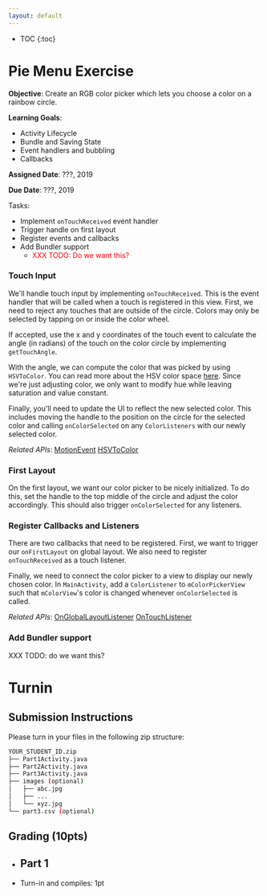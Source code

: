 ```yaml
---
layout: default
---
```


* TOC
{:toc}

# Pie Menu Exercise

**Objective**: Create an RGB color picker which lets you choose a color on a rainbow circle.

**Learning Goals**:
- Activity Lifecycle
- Bundle and Saving State
- Event handlers and bubbling
- Callbacks

**Assigned Date**: ???, 2019

**Due Date**: ???, 2019

Tasks:
- Implement `onTouchReceived` event handler
- Trigger handle on first layout
- Register events and callbacks
- Add Bundler support
  - <span style="color:red">XXX TODO: Do we want this?</span>

### Touch Input

We'll handle touch input by implementing `onTouchReceived`. This is the event handler that will be called when a touch is registered in this view. First, we need to reject any touches that are outside of the circle. Colors may only be selected by tapping on or inside the color wheel.

If accepted, use the x and y coordinates of the touch event to calculate the angle (in radians) of the touch on the color circle by implementing `getTouchAngle`.

With the angle, we can compute the color that was picked by using `HSVToColor`. You can read more about the HSV color space [here](https://en.wikipedia.org/wiki/HSL_and_HSV). Since we're just adjusting color, we only want to modify hue while leaving saturation and value constant.

Finally, you'll need to update the UI to reflect the new selected color. This includes moving the handle to the position on the circle for the selected color and calling `onColorSelected` on any `ColorListeners` with our newly selected color.

*Related APIs*:
[MotionEvent](https://developer.android.com/reference/android/view/MotionEvent)
[HSVToColor](https://developer.android.com/reference/android/graphics/Color#HSVToColor(float[]))

### First Layout

On the first layout, we want our color picker to be nicely initialized. To do this, set the handle to the top middle of the circle and adjust the color accordingly. This should also trigger `onColorSelected` for any listeners.

### Register Callbacks and Listeners

There are two callbacks that need to be registered. First, we want to trigger our `onFirstLayout` on global layout. We also need to register `onTouchReceived` as a touch listener.

Finally, we need to connect the color picker to a view to display our newly chosen color. In `MainActivity`, add a `ColorListener` to `mColorPickerView` such that `mColorView`'s color is changed whenever `onColorSelected` is called.

*Related APIs*:
[OnGlobalLayoutListener](https://developer.android.com/reference/android/view/ViewTreeObserver.OnGlobalLayoutListener)
[OnTouchListener](https://developer.android.com/reference/android/view/View.OnTouchListener)

### Add Bundler support

XXX TODO: do we want this?

# Turnin
## Submission Instructions

Please turn in your files in the following zip structure:

```bash
YOUR_STUDENT_ID.zip
├── Part1Activity.java
├── Part2Activity.java
├── Part3Activity.java
├── images (optional)
│   ├── abc.jpg
│   ├── ...
│   └── xyz.jpg
└── part3.csv (optional)
```

## Grading (10pts)

- Part 1
  -
- Turn-in and compiles: 1pt
